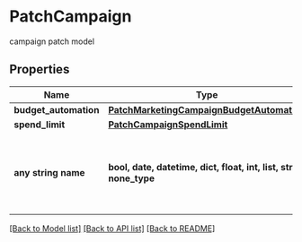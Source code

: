 # PatchCampaign

campaign patch model

## Properties
Name | Type | Description | Notes
------------ | ------------- | ------------- | -------------
**budget_automation** | [**PatchMarketingCampaignBudgetAutomation**](PatchMarketingCampaignBudgetAutomation.md) |  | [optional] 
**spend_limit** | [**PatchCampaignSpendLimit**](PatchCampaignSpendLimit.md) |  | [optional] 
**any string name** | **bool, date, datetime, dict, float, int, list, str, none_type** | any string name can be used but the value must be the correct type | [optional]

[[Back to Model list]](../README.md#documentation-for-models) [[Back to API list]](../README.md#documentation-for-api-endpoints) [[Back to README]](../README.md)


